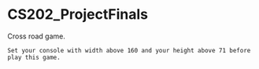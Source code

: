 # CS202_ProjectFinals
Cross road game.
```
Set your console with width above 160 and your height above 71 before play this game.
